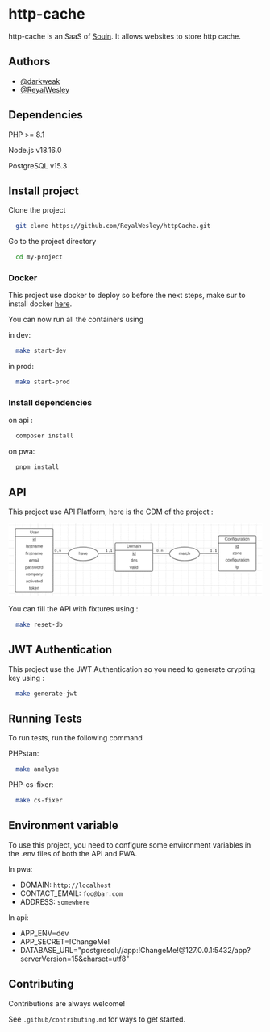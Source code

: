 
# http-cache

http-cache is an SaaS of [Souin](https://github.com/darkweak/souin). It allows websites to store http cache.


## Authors

- [@darkweak](https://github.com/darkweak)
- [@ReyalWesley](https://github.com/ReyalWesley)


## Dependencies

PHP >= 8.1

Node.js v18.16.0

PostgreSQL v15.3


## Install project

Clone the project

```bash
  git clone https://github.com/ReyalWesley/httpCache.git
```

Go to the project directory

```bash
  cd my-project
```

### Docker

This project use docker to deploy so before the next steps, make sur to install docker [here](https://docs.docker.com/engine/install/).

You can now run all the containers using

in dev:
```bash
  make start-dev
```

in prod:
```bash
  make start-prod
```

### Install dependencies

on api :
```bash
  composer install
```

on pwa:
```bash
  pnpm install
```

## API

This project use API Platform, here is the CDM of the project :

![CDM](https://github.com/reyalwesley/httpcache/blob/main/docs/cdm.png)

You can fill the API with fixtures using :

```bash
  make reset-db
```

## JWT Authentication

This project use the JWT Authentication so you need to generate crypting key using :

```bash
  make generate-jwt
```

## Running Tests

To run tests, run the following command

PHPstan:
```bash
  make analyse
```

PHP-cs-fixer:
```bash
  make cs-fixer
```


## Environment variable

To use this project, you need to configure some environment variables in the .env files of both the API and PWA.

In pwa: 
- DOMAIN: `http://localhost`
- CONTACT_EMAIL: `foo@bar.com`
- ADDRESS: `somewhere`

In api:
- APP_ENV=dev
- APP_SECRET=!ChangeMe!
- DATABASE_URL="postgresql://app:!ChangeMe!@127.0.0.1:5432/app?serverVersion=15&charset=utf8"


## Contributing

Contributions are always welcome!

See `.github/contributing.md` for ways to get started.


